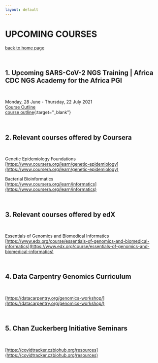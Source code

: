 ```yaml
---
layout: default
---
```


# UPCOMING COURSES

[back to home page](./)

<div class="paragraph"><p><br>
</p></div>

## 1. Upcoming SARS-CoV-2 NGS Training | Africa CDC NGS Academy for the Africa PGI

<div class="paragraph"><p><br>
</p></div>

Monday, 28 June - Thursday, 22 July 2021 <br>
<a href="docs/course_outline.pdf">Course Outline</a> <br>
[course outline](docs/course_outline.pdf){:target="_blank"}
<div class="paragraph"><p><br>
</p></div>

## 2. Relevant courses offered by Coursera

<div class="paragraph"><p><br>
</p></div>

Genetic Epidemiology Foundations <br>
[https://www.coursera.org/learn/genetic-epidemiology](https://www.coursera.org/learn/genetic-epidemiology)

Bacterial Bioinformatics <br>
[https://www.coursera.org/learn/informatics](https://www.coursera.org/learn/informatics)

<div class="paragraph"><p><br>
</p></div>

## 3. Relevant courses offered by edX

<div class="paragraph"><p><br>
</p></div>

Essentials of Genomics and Biomedical Informatics <br>
[https://www.edx.org/course/essentials-of-genomics-and-biomedical-informatics](https://www.edx.org/course/essentials-of-genomics-and-biomedical-informatics)

<div class="paragraph"><p><br>
</p></div>

## 4. Data Carpentry Genomics Curriculum

<div class="paragraph"><p><br>
</p></div>

[https://datacarpentry.org/genomics-workshop/](https://datacarpentry.org/genomics-workshop/)

<div class="paragraph"><p><br>
</p></div>

## 5. Chan Zuckerberg Initiative Seminars

<div class="paragraph"><p><br>
</p></div>

[https://covidtracker.czbiohub.org/resources](https://covidtracker.czbiohub.org/resources)


